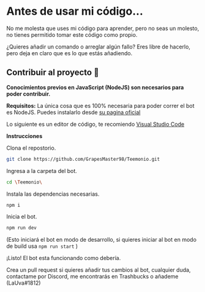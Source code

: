 # Antes de usar mi código...

No me molesta que uses mi código para aprender, pero no seas un molesto, no tienes permitido tomar este código como propio.

¿Quieres añadir un comando o arreglar algún fallo? Eres libre de hacerlo, pero deja en claro que es lo que estás añadiendo.

## Contribuir al proyecto 📝

**Conocimientos previos en JavaScript (NodeJS) son necesarios para poder contribuir.**

**Requisitos:**
La única cosa que es 100% necesaria para poder correr el bot es NodeJS. Puedes instalarlo desde [su pagina oficial](https://nodejs.org/en/)

Lo siguiente es un editor de código, te recomiendo [Visual Studio Code](https://code.visualstudio.com)

**Instrucciones**

Clona el repostorio.
```sh
git clone https://github.com/GrapesMaster98/Teemonio.git
```

Ingresa a la carpeta del bot.
```sh
cd \Teemonio\
```

Instala las dependencias necesarias.
```sh
npm i
```

Inicia el bot.
```sh
npm run dev
```
(Esto iniciará el bot en modo de desarrollo, si quieres iniciar al bot en modo de build usa `npm run start` )

¡Listo! El bot esta funcionando como debería.

Crea un pull request si quieres añadir tus cambios al bot, cualquier duda, contactame por Discord, me encontrarás en Trashbucks o añademe (LaUva#1812)
